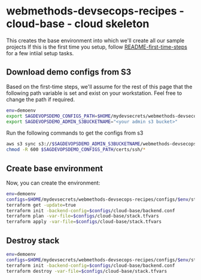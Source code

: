 # webmethods-devsecops-recipes - cloud-base - cloud skeleton

This creates the base environment into which we'll create all our sample projects
If this is the first time you setup, follow [README-first-time-steps](./README-first-time-steps.md) for a few intiial setup tasks.

## Download demo configs from S3

Based on the first-time steps, we'll assume for the rest of this page that the following path variable is set and exist on your workstation.
Feel free to change the path if required.

```bash
env=demoenv
export SAGDEVOPSDEMO_CONFIGS_PATH=$HOME/mydevsecrets/webmethods-devsecops-recipes/configs/$env
export SAGDEVOPSDEMO_ADMIN_S3BUCKETNAME="<your admin s3 bucket>"
```

Run the following commands to get the configs from s3

```bash
aws s3 sync s3://$SAGDEVOPSDEMO_ADMIN_S3BUCKETNAME/webmethods-devsecops-recipes/configs/$env $SAGDEVOPSDEMO_CONFIGS_PATH
chmod -R 600 $SAGDEVOPSDEMO_CONFIGS_PATH/certs/ssh/*
```

## Create base environment

Now, you can create the environment:

```bash
env=demoenv
configs=$HOME/mydevsecrets/webmethods-devsecops-recipes/configs/$env/stacks
terraform get -update=true
terraform init -backend-config=$configs/cloud-base/backend.conf
terraform plan -var-file=$configs/cloud-base/stack.tfvars
terraform apply -var-file=$configs/cloud-base/stack.tfvars
```

## Destroy stack

```bash
env=demoenv
configs=$HOME/mydevsecrets/webmethods-devsecops-recipes/configs/$env/stacks
terraform init -backend-config=$configs/cloud-base/backend.conf
terraform destroy -var-file=$configs/cloud-base/stack.tfvars
```